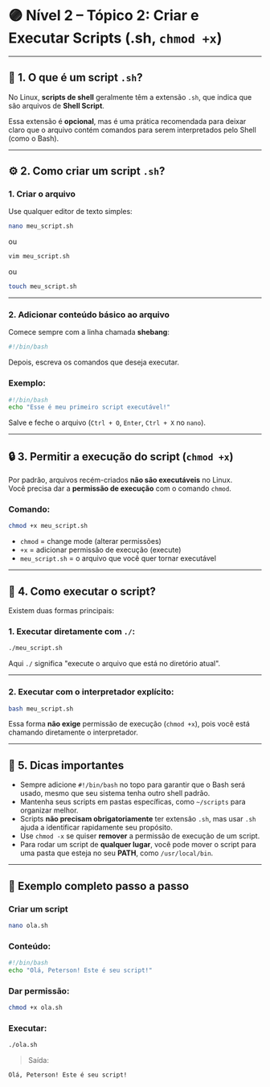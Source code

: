 
# 🟣 Nível 2 – Tópico 2: Criar e Executar Scripts (.sh, `chmod +x`)

---

## 📖 1. O que é um script `.sh`?

No Linux, **scripts de shell** geralmente têm a extensão `.sh`, que indica que são arquivos de **Shell Script**.

Essa extensão é **opcional**, mas é uma prática recomendada para deixar claro que o arquivo contém comandos para serem interpretados pelo Shell (como o Bash).

---

## ⚙️ 2. Como criar um script `.sh`?

### 1. Criar o arquivo

Use qualquer editor de texto simples:

```bash
nano meu_script.sh
```
ou
```bash
vim meu_script.sh
```
ou
```bash
touch meu_script.sh
```

---

### 2. Adicionar conteúdo básico ao arquivo

Comece sempre com a linha chamada **shebang**:

```bash
#!/bin/bash
```

Depois, escreva os comandos que deseja executar.

### Exemplo:
```bash
#!/bin/bash
echo "Esse é meu primeiro script executável!"
```

Salve e feche o arquivo (`Ctrl + O`, `Enter`, `Ctrl + X` no `nano`).

---

## 🔒 3. Permitir a execução do script (`chmod +x`)

Por padrão, arquivos recém-criados **não são executáveis** no Linux.  
Você precisa dar a **permissão de execução** com o comando `chmod`.

### Comando:
```bash
chmod +x meu_script.sh
```

- `chmod` = change mode (alterar permissões)
- `+x` = adicionar permissão de execução (execute)
- `meu_script.sh` = o arquivo que você quer tornar executável

---

## 🏃 4. Como executar o script?

Existem duas formas principais:

### 1. Executar diretamente com `./`:

```bash
./meu_script.sh
```

Aqui `./` significa "execute o arquivo que está no diretório atual".

---

### 2. Executar com o interpretador explícito:

```bash
bash meu_script.sh
```

Essa forma **não exige** permissão de execução (`chmod +x`), pois você está chamando diretamente o interpretador.

---

## 🧠 5. Dicas importantes

- Sempre adicione `#!/bin/bash` no topo para garantir que o Bash será usado, mesmo que seu sistema tenha outro shell padrão.
- Mantenha seus scripts em pastas específicas, como `~/scripts` para organizar melhor.
- Scripts **não precisam obrigatoriamente** ter extensão `.sh`, mas usar `.sh` ajuda a identificar rapidamente seu propósito.
- Use `chmod -x` se quiser **remover** a permissão de execução de um script.
- Para rodar um script de **qualquer lugar**, você pode mover o script para uma pasta que esteja no seu **PATH**, como `/usr/local/bin`.

---

## 📂 Exemplo completo passo a passo

### Criar um script
```bash
nano ola.sh
```

### Conteúdo:
```bash
#!/bin/bash
echo "Olá, Peterson! Este é seu script!"
```

### Dar permissão:
```bash
chmod +x ola.sh
```

### Executar:
```bash
./ola.sh
```

> Saída:
```
Olá, Peterson! Este é seu script!
```
